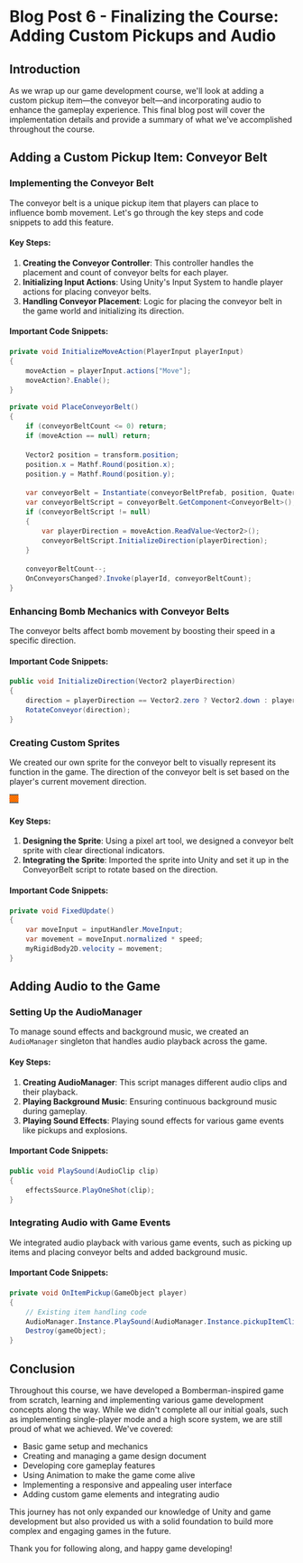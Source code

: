 # Blog Post 6 - Finalizing the Course: Adding Custom Pickups and Audio

## Introduction
As we wrap up our game development course, we'll look at adding a custom pickup item—the conveyor belt—and incorporating audio to enhance the gameplay experience. This final blog post will cover the implementation details and provide a summary of what we've accomplished throughout the course.

## Adding a Custom Pickup Item: Conveyor Belt

### Implementing the Conveyor Belt
The conveyor belt is a unique pickup item that players can place to influence bomb movement. Let's go through the key steps and code snippets to add this feature.

#### Key Steps:
1. **Creating the Conveyor Controller**: This controller handles the placement and count of conveyor belts for each player.
2. **Initializing Input Actions**: Using Unity's Input System to handle player actions for placing conveyor belts.
3. **Handling Conveyor Placement**: Logic for placing the conveyor belt in the game world and initializing its direction.

#### Important Code Snippets:

```csharp
private void InitializeMoveAction(PlayerInput playerInput)
{
    moveAction = playerInput.actions["Move"];
    moveAction?.Enable();
}
```

```csharp
private void PlaceConveyorBelt()
{
    if (conveyorBeltCount <= 0) return;
    if (moveAction == null) return;

    Vector2 position = transform.position;
    position.x = Mathf.Round(position.x);
    position.y = Mathf.Round(position.y);

    var conveyorBelt = Instantiate(conveyorBeltPrefab, position, Quaternion.identity);
    var conveyorBeltScript = conveyorBelt.GetComponent<ConveyorBelt>();
    if (conveyorBeltScript != null)
    {
        var playerDirection = moveAction.ReadValue<Vector2>();
        conveyorBeltScript.InitializeDirection(playerDirection);
    }

    conveyorBeltCount--;
    OnConveyorsChanged?.Invoke(playerId, conveyorBeltCount);
}
```

### Enhancing Bomb Mechanics with Conveyor Belts
The conveyor belts affect bomb movement by boosting their speed in a specific direction.

#### Important Code Snippets:

```csharp
public void InitializeDirection(Vector2 playerDirection)
{
    direction = playerDirection == Vector2.zero ? Vector2.down : playerDirection.normalized;
    RotateConveyor(direction);
}
```

### Creating Custom Sprites
We created our own sprite for the conveyor belt to visually represent its function in the game. The direction of the conveyor belt is set based on the player's current movement direction.

![Conveyor Belt Sprite](https://github.com/Christopher-Gadgaard/GMD-Course/blob/main/GMD%20-%20BomberStudent/Assets/Game/Sprites/Tiles/Conveyor_0.png)

#### Key Steps:
1. **Designing the Sprite**: Using a pixel art tool, we designed a conveyor belt sprite with clear directional indicators.
2. **Integrating the Sprite**: Imported the sprite into Unity and set it up in the ConveyorBelt script to rotate based on the direction.

#### Important Code Snippets:

```csharp
private void FixedUpdate()
{
    var moveInput = inputHandler.MoveInput;
    var movement = moveInput.normalized * speed;
    myRigidBody2D.velocity = movement;
}
```

## Adding Audio to the Game

### Setting Up the AudioManager
To manage sound effects and background music, we created an `AudioManager` singleton that handles audio playback across the game.

#### Key Steps:
1. **Creating AudioManager**: This script manages different audio clips and their playback.
2. **Playing Background Music**: Ensuring continuous background music during gameplay.
3. **Playing Sound Effects**: Playing sound effects for various game events like pickups and explosions.

#### Important Code Snippets:

```csharp
public void PlaySound(AudioClip clip)
{
    effectsSource.PlayOneShot(clip);
}
```

### Integrating Audio with Game Events
We integrated audio playback with various game events, such as picking up items and placing conveyor belts and added background music.

#### Important Code Snippets:

```csharp
private void OnItemPickup(GameObject player)
{
    // Existing item handling code
    AudioManager.Instance.PlaySound(AudioManager.Instance.pickupItemClip);
    Destroy(gameObject);
}
```

## Conclusion
Throughout this course, we have developed a Bomberman-inspired game from scratch, learning and implementing various game development concepts along the way. While we didn't complete all our initial goals, such as implementing single-player mode and a high score system, we are still proud of what we achieved. We've covered:

- Basic game setup and mechanics
- Creating and managing a game design document
- Developing core gameplay features
- Using Animation to make the game come alive
- Implementing a responsive and appealing user interface
- Adding custom game elements and integrating audio

This journey has not only expanded our knowledge of Unity and game development but also provided us with a solid foundation to build more complex and engaging games in the future.

Thank you for following along, and happy game developing!
